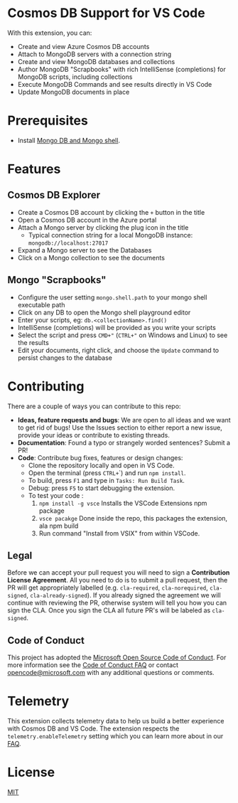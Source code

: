 
# Cosmos DB Support for VS Code

With this extension, you can:

* Create and view Azure Cosmos DB accounts
* Attach to MongoDB servers with a connection string
* Create and view MongoDB databases and collections
* Author MongoDB "Scrapbooks" with rich IntelliSense (completions) for MongoDB scripts, including collections
* Execute MongoDB Commands and see results directly in VS Code
* Update MongoDB documents in place

# Prerequisites

- Install [Mongo DB and Mongo shell](https://docs.mongodb.com/manual/installation/).

# Features

## Cosmos DB Explorer

- Create a Cosmos DB account by clicking the `+` button in the title
- Open a Cosmos DB account in the Azure portal
- Attach a Mongo server by clicking the plug icon in the title
  - Typical connection string for a local MongoDB instance: `mongodb://localhost:27017`
- Expand a Mongo server to see the Databases
- Click on a Mongo collection to see the documents

## Mongo "Scrapbooks"

- Configure the user setting `mongo.shell.path` to your mongo shell executable path
- Click on any DB to open the Mongo shell playground editor
- Enter your scripts, eg: `db.<collectionName>.find()`
- IntelliSense (completions) will be provided as you write your scripts
- Select the script and press `CMD+"` (`CTRL+"` on Windows and Linux) to see the results
- Edit your documents, right click, and choose the `Update` command to persist changes to the database

# Contributing
There are a couple of ways you can contribute to this repo:

- **Ideas, feature requests and bugs**: We are open to all ideas and we want to get rid of bugs! Use the Issues section to either report a new issue, provide your ideas or contribute to existing threads.
- **Documentation**: Found a typo or strangely worded sentences? Submit a PR!
- **Code**: Contribute bug fixes, features or design changes:
  - Clone the repository locally and open in VS Code.
  - Open the terminal (press `CTRL+`\`) and run `npm install`.
  - To build, press `F1` and type in `Tasks: Run Build Task`.
  - Debug: press `F5` to start debugging the extension.
  - To test your code :
    1. `npm install -g vsce`  Installs the VSCode Extensions npm package
    2. `vsce pacakge`  Done inside the repo, this packages the extension, ala npm build
    3. Run command "Install from VSIX" from within VSCode. 
    
## Legal
Before we can accept your pull request you will need to sign a **Contribution License Agreement**. All you need to do is to submit a pull request, then the PR will get appropriately labelled (e.g. `cla-required`, `cla-norequired`, `cla-signed`, `cla-already-signed`). If you already signed the agreement we will continue with reviewing the PR, otherwise system will tell you how you can sign the CLA. Once you sign the CLA all future PR's will be labeled as `cla-signed`.

## Code of Conduct
This project has adopted the [Microsoft Open Source Code of Conduct](https://opensource.microsoft.com/codeofconduct/). For more information see the [Code of Conduct FAQ](https://opensource.microsoft.com/codeofconduct/faq/) or contact [opencode@microsoft.com](mailto:opencode@microsoft.com) with any additional questions or comments.

# Telemetry
This extension collects telemetry data to help us build a better experience with Cosmos DB and VS Code. The extension respects the `telemetry.enableTelemetry` setting which you can learn more about in our [FAQ](https://code.visualstudio.com/docs/supporting/faq#_how-to-disable-telemetry-reporting).

# License 
[MIT](LICENSE.md)
